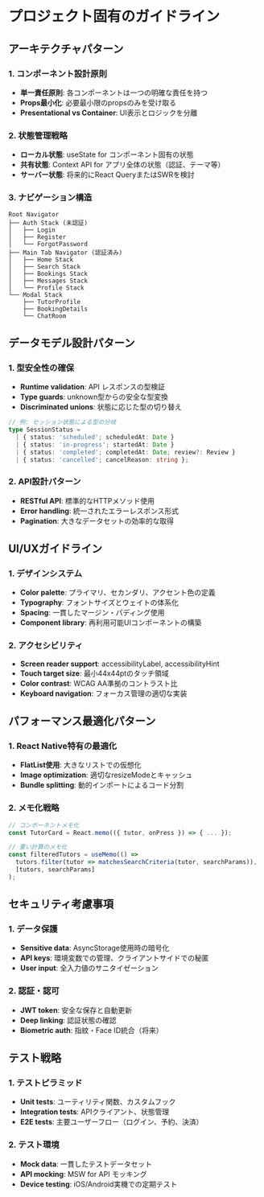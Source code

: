 # プロジェクト固有のガイドライン

## アーキテクチャパターン

### 1. コンポーネント設計原則

- **単一責任原則**: 各コンポーネントは一つの明確な責任を持つ
- **Props最小化**: 必要最小限のpropsのみを受け取る
- **Presentational vs Container**: UI表示とロジックを分離

### 2. 状態管理戦略

- **ローカル状態**: useState for コンポーネント固有の状態
- **共有状態**: Context API for アプリ全体の状態（認証、テーマ等）
- **サーバー状態**: 将来的にReact QueryまたはSWRを検討

### 3. ナビゲーション構造

```
Root Navigator
├── Auth Stack (未認証)
│   ├── Login
│   ├── Register
│   └── ForgotPassword
├── Main Tab Navigator (認証済み)
│   ├── Home Stack
│   ├── Search Stack
│   ├── Bookings Stack
│   ├── Messages Stack
│   └── Profile Stack
└── Modal Stack
    ├── TutorProfile
    ├── BookingDetails
    └── ChatRoom
```

## データモデル設計パターン

### 1. 型安全性の確保

- **Runtime validation**: API レスポンスの型検証
- **Type guards**: unknown型からの安全な型変換
- **Discriminated unions**: 状態に応じた型の切り替え

```typescript
// 例: セッション状態による型の分岐
type SessionStatus =
  | { status: 'scheduled'; scheduledAt: Date }
  | { status: 'in-progress'; startedAt: Date }
  | { status: 'completed'; completedAt: Date; review?: Review }
  | { status: 'cancelled'; cancelReason: string };
```

### 2. API設計パターン

- **RESTful API**: 標準的なHTTPメソッド使用
- **Error handling**: 統一されたエラーレスポンス形式
- **Pagination**: 大きなデータセットの効率的な取得

## UI/UXガイドライン

### 1. デザインシステム

- **Color palette**: プライマリ、セカンダリ、アクセント色の定義
- **Typography**: フォントサイズとウェイトの体系化
- **Spacing**: 一貫したマージン・パディング使用
- **Component library**: 再利用可能UIコンポーネントの構築

### 2. アクセシビリティ

- **Screen reader support**: accessibilityLabel, accessibilityHint
- **Touch target size**: 最小44x44ptのタッチ領域
- **Color contrast**: WCAG AA準拠のコントラスト比
- **Keyboard navigation**: フォーカス管理の適切な実装

## パフォーマンス最適化パターン

### 1. React Native特有の最適化

- **FlatList使用**: 大きなリストでの仮想化
- **Image optimization**: 適切なresizeModeとキャッシュ
- **Bundle splitting**: 動的インポートによるコード分割

### 2. メモ化戦略

```typescript
// コンポーネントメモ化
const TutorCard = React.memo(({ tutor, onPress }) => { ... });

// 重い計算のメモ化
const filteredTutors = useMemo(() =>
  tutors.filter(tutor => matchesSearchCriteria(tutor, searchParams)),
  [tutors, searchParams]
);
```

## セキュリティ考慮事項

### 1. データ保護

- **Sensitive data**: AsyncStorage使用時の暗号化
- **API keys**: 環境変数での管理、クライアントサイドでの秘匿
- **User input**: 全入力値のサニタイゼーション

### 2. 認証・認可

- **JWT token**: 安全な保存と自動更新
- **Deep linking**: 認証状態の確認
- **Biometric auth**: 指紋・Face ID統合（将来）

## テスト戦略

### 1. テストピラミッド

- **Unit tests**: ユーティリティ関数、カスタムフック
- **Integration tests**: APIクライアント、状態管理
- **E2E tests**: 主要ユーザーフロー（ログイン、予約、決済）

### 2. テスト環境

- **Mock data**: 一貫したテストデータセット
- **API mocking**: MSW for API モッキング
- **Device testing**: iOS/Android実機での定期テスト
